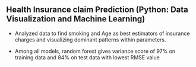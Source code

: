 ## Health Insurance claim Prediction (Python: Data Visualization and Machine Learning)

* Analyzed data to find smoking and Age as best estimators of insurance charges and visualizing dominant patterns within parameters.

* Among all models, random forest gives variance score of 97% on training data and 84% on test data with lowest RMSE value
